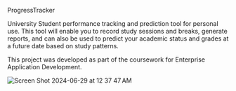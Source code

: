 ProgressTracker

University Student performance tracking and prediction tool for personal use. 
This tool will enable you to record study sessions and breaks, generate reports, 
and can also be used to predict your academic status and grades at a future date based on study
patterns.

This project was developed as part of the coursework for Enterprise Application Development.

![Screen Shot 2024-06-29 at 12 37 47 AM](https://github.com/Akeshala/ProgressTracker/assets/55060827/75f3eafe-cbe5-4030-ab2e-fe22d4e271e5)



